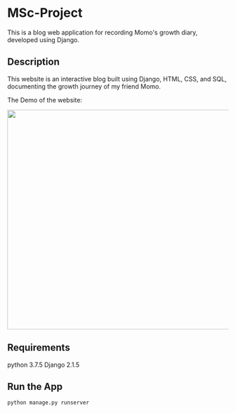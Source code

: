 # MSc-Project
This is a blog web application for recording Momo's growth diary, developed using Django.

## Description
This website is an interactive blog built using Django, HTML, CSS, and SQL, documenting the growth journey of my friend Momo.


The Demo of the website:  
<div align="center"><img width="700" height="500" src="https://github.com/PotatooSoup/CatJournal/blob/main/img/95efc237f0b967e773957c83f31f9502.png"/></div>



## Requirements
python 3.7.5 
Django 2.1.5

## Run the App
```
python manage.py runserver
```


